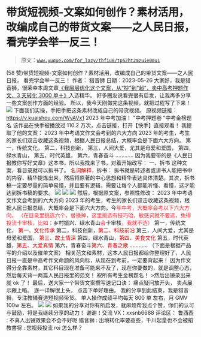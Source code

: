 # 带货短视频-文案如何创作？素材活用，改编成自己的带货文案——之人民日报， 看完学会举一反三！

> 原文：[`www.yuque.com/for_lazy/thfiu8/tp52ht2mzuie0mu1`](https://www.yuque.com/for_lazy/thfiu8/tp52ht2mzuie0mu1)

<ne-h2 id="d9a5ac7e" data-lake-id="d9a5ac7e"><ne-heading-ext><ne-heading-anchor></ne-heading-anchor><ne-heading-fold></ne-heading-fold></ne-heading-ext><ne-heading-content><ne-text id="u8c6c5750">(58 赞)带货短视频-文案如何创作？素材活用，改编成自己的带货文案——之人民日报， 看完学会举一反三！</ne-text></ne-heading-content></ne-h2> <ne-p id="u25452554" data-lake-id="u25452554"><ne-text id="ufac6f345">作者： 猎音狮</ne-text></ne-p> <ne-p id="u1dca43c2" data-lake-id="u1dca43c2"><ne-text id="u78f198d8">日期：2023-05-26</ne-text></ne-p> <ne-p id="ucbcf64bc" data-lake-id="ucbcf64bc"><ne-text id="u8ff42c15">大家好，我是猎音狮，很荣幸本周文章</ne-text>[](https://t.zsxq.com/0eUuHMVwk)[<ne-text id="u73e87f46" ne-bold="true" ne-underline="true">《我层层优化这个文案，从“抄”到“超”，卖中高考押题作文，3 天转化 3000 单＋》</ne-text>](https://t.zsxq.com/0eUuHMVwk)<ne-text id="u2aa2cb76">入选精华。</ne-text></ne-p> <ne-p id="uf39a0666" data-lake-id="uf39a0666"><ne-text id="u5b92f1f3">好多圈友说看完很有启发，让我再多分享一些文案创作方面的经验。</ne-text></ne-p> <ne-p id="u1cbbceb9" data-lake-id="u1cbbceb9"><ne-text id="u31068fea">所以，我今天刚做完这条视频，就把过程写了下来！</ne-text></ne-p> <ne-p id="ua6d16e31" data-lake-id="ua6d16e31"><ne-card data-card-name="image" data-card-type="inline" id="tNZ5i" data-event-boundary="card">![](img/9166f7d9ca19fc15502738d5fcbac7ce.png)</ne-card></ne-p> <ne-p id="ue920ac97" data-lake-id="ue920ac97"><ne-text id="ube26e451" ne-bold="true">下面我们实操，手把手把这条素材改成自己的带货视频。</ne-text></ne-p> <ne-p id="u1635ba46" data-lake-id="u1635ba46"><ne-text id="u0177c5c0" ne-bold="true">原视频链接：</ne-text></ne-p> <ne-p id="uca6acc09" data-lake-id="uca6acc09">[<ne-text id="uf74e22ca">https://v.kuaishou.com/WvAVx1</ne-text>](https://v.kuaishou.com/WvAVx1) <ne-text id="u32e1938a">2023 年中考加油！ "中考押题卷 "中考金榜题名 该作品在快手被播放过 110.2 万次，点击链接，打开【快手】直接观看！</ne-text></ne-p> <ne-p id="ud225392d" data-lake-id="ud225392d"><ne-text id="ub4ae8f9a" ne-bold="true">我提取了他的文案：</ne-text></ne-p> <ne-p id="ud6067e9b" data-lake-id="ud6067e9b"><ne-text id="u7ab3b41e">2023 年中考语文作文会考到的六大方向 2023 年的考生，考生的家长们双击收藏这条视频，根据人民日报总结，大概率会是下面六大方向。</ne-text></ne-p> <ne-p id="uec394ef5" data-lake-id="uec394ef5"><ne-text id="u46fdb83d" ne-italic="true">第一，传统文化，</ne-text></ne-p> <ne-p id="uababe56a" data-lake-id="uababe56a"><ne-text id="u75735cc2" ne-italic="true">第二，科技创新，</ne-text></ne-p> <ne-p id="uc6035235" data-lake-id="uc6035235"><ne-text id="ue7515a50" ne-italic="true">第三，人间大爱，尤其是母爱和爱国，</ne-text></ne-p> <ne-p id="ue133c87c" data-lake-id="ue133c87c"><ne-text id="u567638f3" ne-italic="true">第四，绿水青山，</ne-text></ne-p> <ne-p id="u58e05d6c" data-lake-id="u58e05d6c"><ne-text id="uca93a5a9" ne-italic="true">第五，时代英雄，</ne-text></ne-p> <ne-p id="u9e556da6" data-lake-id="u9e556da6"><ne-text id="u93d523f0" ne-italic="true">第六，青春奋斗</ne-text></ne-p> <ne-p id="u1a4ac0ee" data-lake-id="u1a4ac0ee"><ne-text id="u752ffc22">…………</ne-text></ne-p> <ne-p id="u67e9eb2e" data-lake-id="u67e9eb2e"><ne-text id="u11352900">因为我要带的是</ne-text><ne-text id="ufb2a464f" ne-bold="true">《人民日报教你写好文章》</ne-text><ne-text id="u42652888">这本书，所以我找来了书，对着开始改写：</ne-text></ne-p> <ne-p id="u688e372c" data-lake-id="u688e372c"><ne-text id="ud3ea5676" ne-bold="true">一、拆书</ne-text></ne-p> <ne-p id="u02f075bf" data-lake-id="u02f075bf"><ne-text id="u24b2eeea">这种文案，看目录就可以拆书了。</ne-text></ne-p> <ne-p id="udbc08d88" data-lake-id="udbc08d88"><ne-text id="uc21088d0" style="color: rgb(204, 0, 0);">名词解释，</ne-text><ne-text id="u71ab7c24" ne-bold="true">拆书</ne-text><ne-text id="u93fa4391">：</ne-text></ne-p> <ne-p id="ue57e9c91" data-lake-id="ue57e9c91"><ne-text id="ud04fac62" ne-italic="true">拆书就是转述者或讲书人能把书中的内容、精华提炼出来，然后将原著的中心思想和精华表达具体清楚。其次，拆书稿一定要尽量的简单易懂，并且要有逻辑，需要让每个人都能听懂、看懂，这才能达到拆书稿的要求。</ne-text></ne-p> <ne-p id="uad9fad8f" data-lake-id="uad9fad8f"><ne-card data-card-name="image" data-card-type="inline" id="H0ds6" data-event-boundary="card">![](img/9af6d41bc9ce80bd17eb8996d2c81032.png)</ne-card></ne-p> <ne-p id="ue37d7e92" data-lake-id="ue37d7e92"><ne-card data-card-name="image" data-card-type="inline" id="exUTO" data-event-boundary="card">![](img/a064fb48d17c829813aea70bdf2d9e9d.png)</ne-card></ne-p> <ne-p id="u29a9cbf5" data-lake-id="u29a9cbf5"><ne-card data-card-name="image" data-card-type="inline" id="VwPCY" data-event-boundary="card">![](img/cb265850d4743fb6427dcbfdbb0d3fe7.png)</ne-card></ne-p> <ne-p id="ub6bbada4" data-lake-id="ub6bbada4"><ne-text id="ue1388cfa" ne-bold="true">然后，根据原文案，参照性修改：</ne-text></ne-p> <ne-p id="u2103c1e9" data-lake-id="u2103c1e9"><ne-text id="ucebd1a9a">2023 年中考语文作文会考到的六大方向 2023 年的考生，考生的家长们双击收藏这条视频，根据人民日报总结，</ne-text><ne-text id="u58151170" ne-strikethrough="true">大概率会是下面六大方向。</ne-text><ne-text id="u6d84afaa" ne-strikethrough="true">今</ne-text><ne-text id="uf66085e9" style="color: rgb(236, 40, 52);">年中考，大概率会考以下六大方向。</ne-text></ne-p> <ne-p id="ue587de04" data-lake-id="ue587de04"><ne-text id="ua45ef706" style="color: rgb(236, 40, 52);">（在目录里挑选六个，替换掉，这里挑选有技巧哈，敏感词就不要选，免得投流卡审核，比如：</ne-text><ne-text id="ua160bdea" ne-bold="true">乡村振兴、绿水青山</ne-text><ne-text id="u77764952" style="color: rgb(236, 40, 52);">会</ne-text><ne-text id="u7edceec9" ne-bold="true">卡审核</ne-text><ne-text id="ude95e2b8" style="color: rgb(236, 40, 52);">，我就不选）</ne-text></ne-p> <ne-p id="u29cc0ae0" data-lake-id="u29cc0ae0"><ne-text id="u30bca03b" ne-italic="true" ne-strikethrough="true">第一，传统文化，</ne-text> <ne-text id="u9e7bd6b6" style="color: rgb(204, 0, 0);">第一、文化传承</ne-text></ne-p> <ne-p id="ubce1db52" data-lake-id="ubce1db52"><ne-text id="uf10b64fd" ne-italic="true" ne-strikethrough="true">第二，科技创新，</ne-text><ne-text id="u4d250ead" style="color: rgb(204, 0, 0);">第二、科技前沿</ne-text></ne-p> <ne-p id="ua746a8ab" data-lake-id="ua746a8ab"><ne-text id="u1f37acd3" ne-italic="true" ne-strikethrough="true">第三，人间大爱，尤其是母爱和爱国，</ne-text> <ne-text id="u17efccf6" style="color: rgb(204, 0, 0);">第三、故土情深</ne-text></ne-p> <ne-p id="u42e8f4a8" data-lake-id="u42e8f4a8"><ne-text id="u96f51757" ne-italic="true" ne-strikethrough="true">第四，绿水青山，</ne-text><ne-text id="u21c41fea" style="color: rgb(204, 0, 0);">第四、美食文化</ne-text></ne-p> <ne-p id="u905897ba" data-lake-id="u905897ba"><ne-text id="u302c1bff" ne-italic="true" ne-strikethrough="true">第五，时代英雄，</ne-text><ne-text id="u5ef2e175" style="color: rgb(204, 0, 0);">第五、大爱真情</ne-text></ne-p> <ne-p id="ud00331c3" data-lake-id="ud00331c3"><ne-text id="ub666290d" ne-italic="true" ne-strikethrough="true">第六，青春奋斗</ne-text><ne-text id="ua0cf96c0" style="color: rgb(204, 0, 0);">第六、青春之歌</ne-text></ne-p> <ne-p id="uc158cbb0" data-lake-id="uc158cbb0"><ne-text id="u64c74da7">…………</ne-text></ne-p> <ne-p id="u15395fab" data-lake-id="u15395fab"><ne-text id="ubfa4b43f">（下面是根据产品写的介绍以及催单文案）</ne-text></ne-p> <ne-p id="u9257f609" data-lake-id="u9257f609"><ne-text id="u4a7653b3">相关范文和素材，这本人民日报都给你整理好了，人民日报一直是中高考作文命题的风向标，从现在到考前，一定要背起来！</ne-text></ne-p> <ne-p id="u3fcffa3a" data-lake-id="u3fcffa3a"><ne-text id="uf1544ba5">因为作文得分全靠素材，其它科目现在准备可能来不及了，现在你要做的，就是调整心态，然后每天背一两篇人民日报里的范文！</ne-text></ne-p> <ne-p id="uf9feeb5c" data-lake-id="uf9feeb5c"><ne-text id="u0713965d">祝所有考生金榜题名！</ne-text></ne-p> <ne-p id="u1df37536" data-lake-id="u1df37536"><ne-text id="u05a373b1">></ne-text><ne-text id="u787f2ae8" ne-bold="true">然后出镜录出来就 ok 了！</ne-text></ne-p> <ne-p id="u04d295e1" data-lake-id="u04d295e1"><ne-text id="u498d96c7" ne-bold="true" ne-italic="true">最后，送大家一个带货文案撰写速记口诀：</ne-text></ne-p> <ne-p id="ue179b617" data-lake-id="ue179b617"><ne-text id="u33aeea6b" ne-bold="true">痛点疑问放开头，</ne-text></ne-p> <ne-p id="uf9230c46" data-lake-id="uf9230c46"><ne-text id="u13ba3104" ne-bold="true">卖点展示跟上咯。</ne-text></ne-p> <ne-p id="ubbab48c5" data-lake-id="ubbab48c5"><ne-text id="u36285815" ne-bold="true">逐一详解很上头，</ne-text></ne-p> <ne-p id="u3d488f02" data-lake-id="u3d488f02"><ne-text id="uc504f269" ne-bold="true">点击下单好理由。</ne-text></ne-p> <ne-p id="ua0db5958" data-lake-id="ua0db5958"><ne-text id="u2a304311" style="background-color: rgb(255, 255, 255); color: rgb(26, 26, 26);">我的分享到此结束，我是猎音狮，</ne-text><ne-text id="u0d14f963" ne-bold="true">专注教辅赛道短视频带货</ne-text><ne-text id="u9bd6fb6a" style="background-color: rgb(255, 255, 255); color: rgb(26, 26, 26);">。</ne-text></ne-p> <ne-p id="u1779e151" data-lake-id="u1779e151"><ne-text id="u54645636" ne-bold="true">单人操作</ne-text><ne-text id="u345f1a4c" style="background-color: rgb(255, 255, 255); color: rgb(26, 26, 26);">成绩平均每天</ne-text> <ne-text id="u57e4b6de" ne-bold="true">800 单</ne-text> <ne-text id="ue9fc88c9" style="background-color: rgb(255, 255, 255); color: rgb(26, 26, 26);">左右，月 GMV</ne-text> <ne-text id="u862b135c" ne-bold="true">100w</ne-text> <ne-text id="ud6ac325c" style="background-color: rgb(255, 255, 255); color: rgb(26, 26, 26);">左右。</ne-text></ne-p> <ne-p id="u561c23fb" data-lake-id="u561c23fb"><ne-card data-card-name="image" data-card-type="inline" id="l0Ehc" data-event-boundary="card">![](img/594b3b097f042562ec29d29cadd7f37b.png)</ne-card></ne-p> <ne-p id="u217acbf2" data-lake-id="u217acbf2"><ne-card data-card-name="image" data-card-type="inline" id="jnzVk" data-event-boundary="card">![](img/caf1bea185b092465742c5ab8d7dc63d.png)</ne-card></ne-p> <ne-p id="u634883b7" data-lake-id="u634883b7"><ne-text id="u44922949" style="background-color: rgb(255, 255, 255); color: rgb(26, 26, 26);">如果我的分享对你有所</ne-text><ne-text id="ue14f3353" ne-bold="true">启发</ne-text><ne-text id="uf3214c84" style="background-color: rgb(255, 255, 255); color: rgb(26, 26, 26);">，就麻烦帮我</ne-text><ne-text id="u7264aec2" ne-bold="true">点个赞</ne-text><ne-text id="u51880368" style="background-color: rgb(255, 255, 255); color: rgb(26, 26, 26);">，你们的</ne-text><ne-text id="u61467c62" ne-bold="true">认可</ne-text><ne-text id="u63b90b0c" style="background-color: rgb(255, 255, 255); color: rgb(26, 26, 26);">与</ne-text><ne-text id="u2f156396" ne-bold="true">鼓励</ne-text><ne-text id="u46101546" style="background-color: rgb(255, 255, 255); color: rgb(26, 26, 26);">，将是我</ne-text><ne-text id="u953ce71e" ne-bold="true">继续分享的动力</ne-text><ne-text id="u220ee504" style="background-color: rgb(255, 255, 255); color: rgb(26, 26, 26);">！</ne-text></ne-p> <ne-p id="u39bb28f8" data-lake-id="u39bb28f8"><ne-text id="u4087a176" style="background-color: rgb(255, 255, 255); color: rgb(26, 26, 26);">谢谢！交流 VX：</ne-text><ne-text id="u63b64d54" ne-bold="true">xxsnb6688</ne-text></ne-p> <ne-hole id="u06124d76" data-lake-id="u06124d76"><ne-card data-card-name="hr" data-card-type="block" id="Ffm9R" data-event-boundary="card"><ne-p id="u2ba51698" data-lake-id="u2ba51698"><ne-text id="u3e6180c7">评论区：</ne-text></ne-p> <ne-p id="u99811bad" data-lake-id="u99811bad"><ne-text id="u60bc83b2">鲁西西 : 不真人出镜效果会不会不好呢</ne-text> <ne-text id="u9001149d">猎音狮 : 出境转化率要高些，千川起量也不会被掐</ne-text> <ne-text id="uc46df07c">教書将 : 您视频投流 roi 怎么样？</ne-text></ne-p></ne-card></ne-hole>